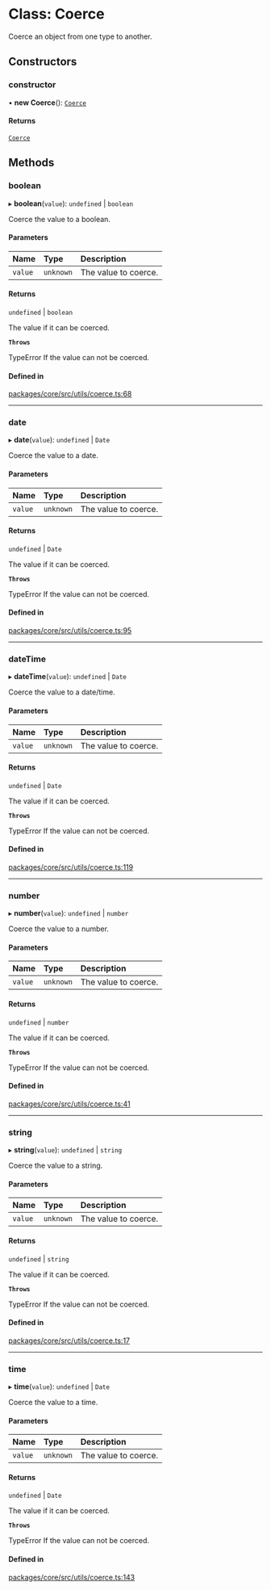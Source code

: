 # Class: Coerce

Coerce an object from one type to another.

## Constructors

### constructor

• **new Coerce**(): [`Coerce`](Coerce.md)

#### Returns

[`Coerce`](Coerce.md)

## Methods

### boolean

▸ **boolean**(`value`): `undefined` \| `boolean`

Coerce the value to a boolean.

#### Parameters

| Name | Type | Description |
| :------ | :------ | :------ |
| `value` | `unknown` | The value to coerce. |

#### Returns

`undefined` \| `boolean`

The value if it can be coerced.

**`Throws`**

TypeError If the value can not be coerced.

#### Defined in

[packages/core/src/utils/coerce.ts:68](https://github.com/gtscio/framework/blob/e3dfdc9/packages/core/src/utils/coerce.ts#L68)

___

### date

▸ **date**(`value`): `undefined` \| `Date`

Coerce the value to a date.

#### Parameters

| Name | Type | Description |
| :------ | :------ | :------ |
| `value` | `unknown` | The value to coerce. |

#### Returns

`undefined` \| `Date`

The value if it can be coerced.

**`Throws`**

TypeError If the value can not be coerced.

#### Defined in

[packages/core/src/utils/coerce.ts:95](https://github.com/gtscio/framework/blob/e3dfdc9/packages/core/src/utils/coerce.ts#L95)

___

### dateTime

▸ **dateTime**(`value`): `undefined` \| `Date`

Coerce the value to a date/time.

#### Parameters

| Name | Type | Description |
| :------ | :------ | :------ |
| `value` | `unknown` | The value to coerce. |

#### Returns

`undefined` \| `Date`

The value if it can be coerced.

**`Throws`**

TypeError If the value can not be coerced.

#### Defined in

[packages/core/src/utils/coerce.ts:119](https://github.com/gtscio/framework/blob/e3dfdc9/packages/core/src/utils/coerce.ts#L119)

___

### number

▸ **number**(`value`): `undefined` \| `number`

Coerce the value to a number.

#### Parameters

| Name | Type | Description |
| :------ | :------ | :------ |
| `value` | `unknown` | The value to coerce. |

#### Returns

`undefined` \| `number`

The value if it can be coerced.

**`Throws`**

TypeError If the value can not be coerced.

#### Defined in

[packages/core/src/utils/coerce.ts:41](https://github.com/gtscio/framework/blob/e3dfdc9/packages/core/src/utils/coerce.ts#L41)

___

### string

▸ **string**(`value`): `undefined` \| `string`

Coerce the value to a string.

#### Parameters

| Name | Type | Description |
| :------ | :------ | :------ |
| `value` | `unknown` | The value to coerce. |

#### Returns

`undefined` \| `string`

The value if it can be coerced.

**`Throws`**

TypeError If the value can not be coerced.

#### Defined in

[packages/core/src/utils/coerce.ts:17](https://github.com/gtscio/framework/blob/e3dfdc9/packages/core/src/utils/coerce.ts#L17)

___

### time

▸ **time**(`value`): `undefined` \| `Date`

Coerce the value to a time.

#### Parameters

| Name | Type | Description |
| :------ | :------ | :------ |
| `value` | `unknown` | The value to coerce. |

#### Returns

`undefined` \| `Date`

The value if it can be coerced.

**`Throws`**

TypeError If the value can not be coerced.

#### Defined in

[packages/core/src/utils/coerce.ts:143](https://github.com/gtscio/framework/blob/e3dfdc9/packages/core/src/utils/coerce.ts#L143)
